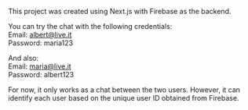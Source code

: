 
This project was created using Next.js with Firebase as the backend. <br/>


You can try the chat with the following credentials: <br/>
Email: albert@live.it <br/>
Password: maria123 <br/>

And also: <br/>
Email: maria@live.it <br/>
Password: albert123 <br/>


For now, it only works as a chat between the two users. However, it can identify each user based on the unique user ID obtained from Firebase.
